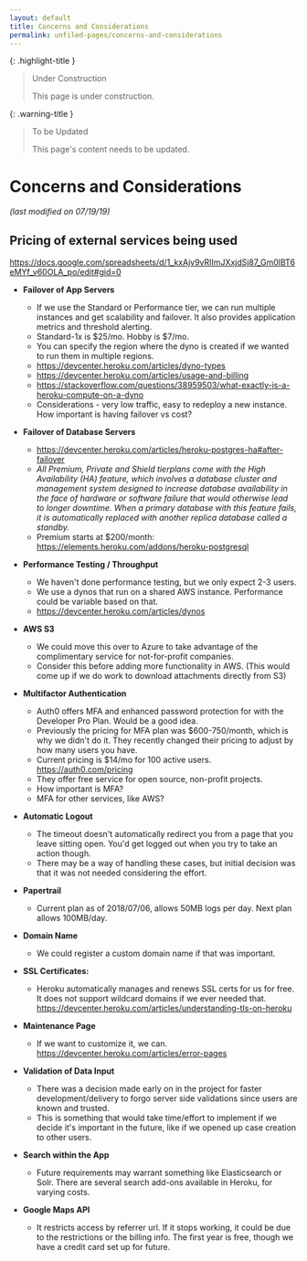 ```yaml
---
layout: default
title: Concerns and Considerations
permalink: unfiled-pages/concerns-and-considerations
---
```


{: .highlight-title }
> Under Construction
>
> This page is under construction.

{: .warning-title }
> To be Updated
>
> This page's content needs to be updated.

# Concerns and Considerations

*(last modified on 07/19/19)*

## Pricing of external services being used
https://docs.google.com/spreadsheets/d/1_kxAjv9vRIImJXxjdSj87_Gm0lBT6eMYf_v60OLA_po/edit#gid=0

- **Failover of App Servers**
  - If we use the Standard or Performance tier, we can run multiple
    instances and get scalability and failover. It also provides application metrics and threshold alerting.
  - Standard-1x is $25/mo. Hobby is $7/mo.
  - You can specify the region where the dyno is created if we
    wanted to run them in multiple regions.
  - https://devcenter.heroku.com/articles/dyno-types
  - https://devcenter.heroku.com/articles/usage-and-billing
  - https://stackoverflow.com/questions/38959503/what-exactly-is-a-heroku-compute-on-a-dyno
  - Considerations - very low traffic, easy to redeploy a new
    instance. How important is having failover vs cost?

- **Failover of Database Servers**
  
  - https://devcenter.heroku.com/articles/heroku-postgres-ha#after-failover
  - *All Premium, Private and Shield tierplans come with the High Availability
    (HA) feature, which involves a database cluster and management system designed to increase database availability in the face of hardware or software failure that would otherwise lead to longer downtime. When a primary database with this feature fails, it is automatically replaced with another replica database called a standby.*
  - Premium starts at $200/month: https://elements.heroku.com/addons/heroku-postgresql

- **Performance Testing / Throughput**

  - We haven't done performance testing, but we only expect 2-3
    users.
  - We use a dynos that run on a shared AWS instance. Performance
    could be variable based on that.
  - https://devcenter.heroku.com/articles/dynos

- **AWS S3**

  - We could move this over to Azure to take advantage of the
    complimentary service for not-for-profit companies.
  - Consider this before adding more functionality in AWS. (This
    would come up if we do work to download attachments directly
    from S3)

- **Multifactor Authentication**

  - Auth0 offers MFA and enhanced password protection for with the
    Developer Pro Plan. Would be a good idea.
  - Previously the pricing for MFA plan was $600-750/month, which
    is why we didn't do it. They recently changed their pricing to
    adjust by how many users you have.
  - Current pricing is $14/mo for 100 active users. https://auth0.com/pricing
  - They offer free service for open source, non-profit projects.
  - How important is MFA?
  - MFA for other services, like AWS?

- **Automatic Logout**

  - The timeout doesn't automatically redirect you from a page
    that you leave sitting open. You'd get logged out when you try
    to take an action though.
  - There may be a way of handling these cases, but initial
    decision was that it was not needed considering the effort.

- **Papertrail**

  - Current plan as of 2018/07/06, allows 50MB logs per day. Next
    plan allows 100MB/day.

- **Domain Name**

  - We could register a custom domain name if that was
    important.

- **SSL Certificates:**

  - Heroku automatically manages and renews SSL certs for us for
    free. It does not support wildcard domains if we ever needed
    that.
    https://devcenter.heroku.com/articles/understanding-tls-on-heroku

- **Maintenance Page**

  - If we want to customize it, we can. https://devcenter.heroku.com/articles/error-pages

- **Validation of Data Input**

  - There was a decision made early on in the project for faster
    development/delivery to forgo server side validations since
    users are known and trusted.
  - This is something that would take time/effort to implement if
    we decide it's important in the future, like if we opened up
    case creation to other users.

- **Search within the App**

  - Future requirements may warrant something like Elasticsearch
    or Solr. There are several search add-ons available in Heroku,
    for varying costs.

- **Google Maps API**

  - It restricts access by referrer url. If it stops working, it
    could be due to the restrictions or the billing info. The first
    year is free, though we have a credit card set up for future.
